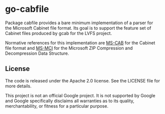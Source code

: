 # go-cabfile

Package cabfile provides a bare minimum implementation of a parser for the
Microsoft Cabinet file format. Its goal is to support the feature set of
Cabinet files produced by gcab for the LVFS project.

Normative references for this implementation are [MS-CAB] for the Cabinet
file format and [MS-MCI] for the Microsoft ZIP Compression and Decompression
Data Structure.

[MS-CAB]: http://download.microsoft.com/download/4/d/a/4da14f27-b4ef-4170-a6e6-5b1ef85b1baa/[ms-cab].pdf
[MS-MCI]: http://interoperability.blob.core.windows.net/files/MS-MCI/[MS-MCI].pdf

## License

The code is released under the Apache 2.0 license. See the LICENSE file
for more details.

This project is not an official Google project. It is not supported by
Google and Google specifically disclaims all warranties as to its
quality, merchantability, or fitness for a particular purpose.
